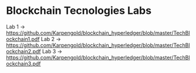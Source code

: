 #  Blockchain Tecnologies Labs
Lab 1 -> https://github.com/Karpengold/blockchain_hyperledger/blob/master/TechBlockchain1.pdf
Lab 2 -> https://github.com/Karpengold/blockchain_hyperledger/blob/master/TechBlockchain2.pdf
Lab 3 -> https://github.com/Karpengold/blockchain_hyperledger/blob/master/TechBlockchain3.pdf

